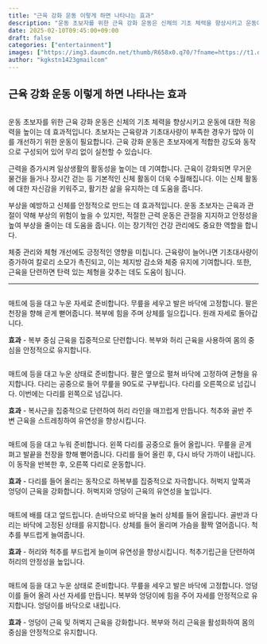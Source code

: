 ```yaml
---
title: "근육 강화 운동 이렇게 하면 나타나는 효과"
description: "운동 초보자를 위한 근육 강화 운동은 신체의 기초 체력을 향상시키고 운동에 대한 적응력을 높이는 데 효과적입니다. 초보자는 근육량과 기초대사량이 부족한 경우가 많아 이를 개선하기 위한 운동이 필요합니다. 근육 강화 운동은 초보자에게 적합한 강도와 동작으로 구성되어 있어"
date: 2025-02-10T09:45:00+09:00
draft: false
categories: ["entertainment"]
images: ["https://img3.daumcdn.net/thumb/R658x0.q70/?fname=https://t1.daumcdn.net/news/202502/06/tenbody/20250206073031679lesr.jpg", "https://t1.daumcdn.net/news/202502/06/tenbody/20250206073031964ucvg.gif", "https://t1.daumcdn.net/news/202502/06/tenbody/20250206073032226xzlu.gif", "https://t1.daumcdn.net/news/202502/06/tenbody/20250206073032463qzrc.gif", "https://t1.daumcdn.net/news/202502/06/tenbody/20250206073032777eqje.gif"]
author: "kgkstn1423gmailcom"
---
```


<h2 >근육 강화 운동 이렇게 하면 나타나는 효과</h2> <figure ><img src="https://img3.daumcdn.net/thumb/R658x0.q70/?fname=https://t1.daumcdn.net/news/202502/06/tenbody/20250206073031679lesr.jpg" alt=""/></figure> <p>운동 초보자를 위한 근육 강화 운동은 신체의 기초 체력을 향상시키고 운동에 대한 적응력을 높이는 데 효과적입니다. 초보자는 근육량과 기초대사량이 부족한 경우가 많아 이를 개선하기 위한 운동이 필요합니다. 근육 강화 운동은 초보자에게 적합한 강도와 동작으로 구성되어 있어 무리 없이 실천할 수 있습니다.</p> <p>근력을 증가시켜 일상생활의 활동성을 높이는 데 기여합니다. 근육이 강화되면 무거운 물건을 들거나 장시간 걷는 등 기본적인 신체 활동이 더욱 수월해집니다. 이는 신체 활동에 대한 자신감을 키워주고, 활기찬 삶을 유지하는 데 도움을 줍니다.</p> <p>부상을 예방하고 신체를 안정적으로 만드는 데 효과적입니다. 운동 초보자는 근육과 관절이 약해 부상의 위험이 높을 수 있지만, 적절한 근력 운동은 관절을 지지하고 안정성을 높여 부상을 줄이는 데 도움을 줍니다. 이는 장기적인 건강 관리에도 중요한 역할을 합니다.</p> <p>체중 관리와 체형 개선에도 긍정적인 영향을 미칩니다. 근육량이 늘어나면 기초대사량이 증가하여 칼로리 소모가 촉진되고, 이는 체지방 감소와 체중 유지에 기여합니다. 또한, 근육을 단련하면 탄력 있는 체형을 갖추는 데도 도움이 됩니다.</p> <hr /> <figure ><img src="https://t1.daumcdn.net/news/202502/06/tenbody/20250206073031964ucvg.gif" alt=""/></figure> <p>매트에 등을 대고 누운 자세로 준비합니다. 무릎을 세우고 발은 바닥에 고정합니다. 팔은 천장을 향해 곧게 뻗어줍니다. 복부에 힘을 주며 상체를 일으킵니다. 원래 자세로 돌아갑니다.</p> <p><strong>효과</strong> - 복부 중심 근육을 집중적으로 단련합니다. 복부와 허리 근육을 사용하여 몸의 중심을 안정적으로 유지합니다.</p> <figure ><img src="https://t1.daumcdn.net/news/202502/06/tenbody/20250206073032226xzlu.gif" alt=""/></figure> <p>매트에 등을 대고 누운 상태로 준비합니다. 팔은 옆으로 펼쳐 바닥에 고정하여 균형을 유지합니다. 다리는 공중으로 들어 무릎을 90도로 구부립니다. 다리를 오른쪽으로 넘깁니다. 이번에는 다리를 왼쪽으로 넘깁니다.</p> <p><strong>효과</strong> - 복사근을 집중적으로 단련하여 허리 라인을 매끄럽게 만듭니다. 척추와 골반 주변 근육을 스트레칭하여 유연성을 향상시킵니다.</p> <figure ><img src="https://t1.daumcdn.net/news/202502/06/tenbody/20250206073032463qzrc.gif" alt=""/></figure> <p>매트에 등을 대고 누워 준비합니다. 왼쪽 다리를 공중으로 들어 올립니다. 무릎을 곧게 펴고 발끝을 천장을 향해 뻗어줍니다. 다리를 들어 올린 후, 다시 바닥 가까이 내립니다. 이 동작을 반복한 후, 오른쪽 다리로 운동합니다.</p> <p><strong>효과</strong> - 다리를 들어 올리는 동작으로 하복부를 집중적으로 자극합니다. 허벅지 앞쪽과 엉덩이 근육을 강화합니다. 허벅지와 엉덩이 근육의 유연성을 높입니다.</p> <figure ><img src="https://t1.daumcdn.net/news/202502/06/tenbody/20250206073032777eqje.gif" alt=""/></figure> <p>매트에 배를 대고 엎드립니다. 손바닥으로 바닥을 눌러 상체를 들어 올립니다. 골반과 다리는 바닥에 고정된 상태를 유지합니다. 상체를 들어 올리며 가슴을 활짝 열어줍니다. 척추를 부드럽게 늘여줍니다.</p> <p><strong>효과</strong> - 허리와 척추를 부드럽게 늘이며 유연성을 향상시킵니다. 척추기립근을 단련하여 허리의 안정성을 높입니다.</p> <figure ><img src="https://t1.daumcdn.net/news/202502/06/tenbody/20250206073033108huvc.gif" alt=""/></figure> <p>매트에 등을 대고 누운 상태로 준비합니다. 무릎을 세우고 발은 바닥에 고정합니다. 엉덩이를 들어 올려 사선 자세를 만듭니다. 복부와 엉덩이에 힘을 주어 자세를 안정적으로 유지합니다. 엉덩이를 바닥으로 내립니다.</p> <p><strong>효과</strong> - 엉덩이 근육 및 허벅지 근육을 강화합니다. 복부와 허리 근육을 활성화하여 몸의 중심을 안정적으로 유지합니다.</p>